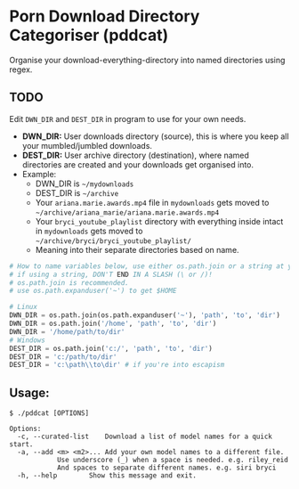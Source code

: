 # Porn Download Directory Categoriser (pddcat)
Organise your download-everything-directory into named directories using regex.

## TODO
Edit `DWN_DIR` and `DEST_DIR` in program to use for your own needs.

* **DWN_DIR:** User downloads directory (source), this is where you keep all your mumbled/jumbled downloads.
* **DEST_DIR:** User archive directory (destination), where named directories are created and your downloads get organised into.
* Example:
	* DWN_DIR is `~/mydownloads`
	* DEST_DIR is `~/archive`
	* Your `ariana.marie.awards.mp4` file in `mydownloads` gets moved to `~/archive/ariana_marie/ariana.marie.awards.mp4`
	* Your `bryci_youtube_playlist` directory with everything inside intact in `mydownloads` gets moved to `~/archive/bryci/bryci_youtube_playlist/`
	* Meaning into their separate directories based on name.

```python
# How to name variables below, use either os.path.join or a string at your own discretion.
# if using a string, DON'T END IN A SLASH (\ or /)!
# os.path.join is recommended.
# use os.path.expanduser('~') to get $HOME

# Linux
DWN_DIR = os.path.join(os.path.expanduser('~'), 'path', 'to', 'dir')
DWN_DIR = os.path.join('/home', 'path', 'to', 'dir')
DWN_DIR = '/home/path/to/dir'
# Windows
DEST_DIR = os.path.join('c:/', 'path', 'to', 'dir')
DEST_DIR = 'c:/path/to/dir'
DEST_DIR = 'c:\path\\to\dir' # if you're into escapism
```

## Usage:
```
$ ./pddcat [OPTIONS]
	
Options:
  -c, --curated-list	Download a list of model names for a quick start.
  -a, --add <m> <m2>...	Add your own model names to a different file.
			Use underscore (_) when a space is needed. e.g. riley_reid
			And spaces to separate different names. e.g. siri bryci
  -h, --help		Show this message and exit.
```
